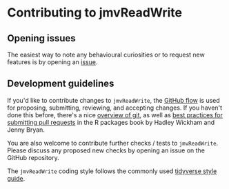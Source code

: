# Contributing to jmvReadWrite

## Opening issues

The easiest way to note any behavioural curiosities or to request new features
is by opening an [issue](https://github.com/sjentsch/jmvReadWrite/issues).


## Development guidelines

If you'd like to contribute changes to `jmvReadWrite`, the  [GitHub
flow](https://docs.github.com/en/get-started/quickstart/github-flow) is used
for proposing, submitting, reviewing, and accepting changes. If you haven't
done this before, there's a nice [overview of
git](https://r-pkgs.org/git.html), as well as [best practices for submitting
pull requests](http://r-pkgs.org/git.html#pr-make) in the R packages book by
Hadley Wickham and Jenny Bryan.

You are also welcome to contribute further checks / tests to `jmvReadWrite`.
Please discuss any proposed new checks by opening an issue on the GitHub
repository.

The `jmvReadWrite` coding style follows the commonly used [tidyverse style
guide](https://style.tidyverse.org/syntax.html#spacing).
